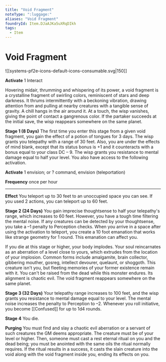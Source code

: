 ```yaml
---
title: "Void Fragment"
noteType: ":luggage:"
aliases: "Void Fragment"
foundryId: Item.DJaAJKa5uXRqDIkh
tags:
  - Item
---
```


# Void Fragment
![[systems-pf2e-icons-default-icons-consumable.svg|150]]

**Activate** 1 Interact

Hovering midair, thrumming and whispering of its power, a void fragment is a crystalline fragment of swirling colors, reminiscent of stars and deep darkness. It thrums intermittently with a beckoning vibration, drawing attention from and pulling at nearby creatures with a tangible sense of gravity. A chill hangs in the air around it. At a touch, the wisp vanishes, giving the point of contact a gangrenous color. If the partaker succeeds at the initial save, the wisp reappears somewhere on the same planet.

**Stage 1 (8 Days)** The first time you enter this stage from a given void fragment, you gain the effect of a potion of tongues for 3 days. The wisp grants you telepathy with a range of 30 feet. Also, you are under the effects of mind blank, except that its status bonus is +1 and it counteracts with a bonus equal to your class DC – 9. The wisp grants you resistance to mental damage equal to half your level. You also have access to the following activation.

**Activate** 1 envision; or ? command, envision (teleportation)

**Frequency** once per hour

* * *

**Effect** You teleport up to 30 feet to an unoccupied space you can see. If you used 2 actions, you can teleport up to 60 feet.

**Stage 2 (24 Days)** You gain imprecise thoughtsense to half your telepathy's range, which increases to 60 feet. However, you have a tough time filtering the mental noise. If any creatures can be detected by your thoughtsense, you take a –1 penalty to Perception checks. When you arrive in a space after using the activation to teleport, you create a 10 foot emanation that works like strange geometry for 1 round. This emanation can affect you.

If you die at this stage or higher, your body implodes. Your soul reincarnates as an aberration of a level close to yours, which extrudes from the location of your implosion. Common forms include amalgamite, brain collector, gibbering mouther, gosreg, intellect devourer, quelaunt, or shoggoth. This creature isn't you, but fleeting memories of your former existence remain with it. You can't be raised from the dead while this monster endures. Its alignment is chaotic evil. The void fragment reappears somewhere on the same planet.

**Stage 3 (32 Days)** Your telepathy range increases to 100 feet, and the wisp grants you resistance to mental damage equal to your level. The mental noise increases the penalty to Perception to –2. Whenever you roll initiative, you become [[Confused]] for up to 1d4 rounds.

**Stage 4** You die.

**Purging** You must find and slay a chaotic evil aberration or a servant of such creatures the GM deems appropriate. The creature must be of your level or higher. Then, someone must cast a rest eternal ritual on you and the dead being; you must be anointed with the same oils the ritual normally requires. If the ritual results in a success, it casts the slain creature into the void along with the void fragment inside you, ending its effects on you.
